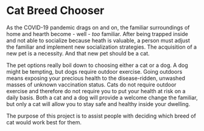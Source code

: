 # Cat Breed Chooser
As the COVID-19 pandemic drags on and on, the familiar surroundings of home and hearth become - well - *_too_* familiar. After being trapped inside and not able to socialize because heath is valuable, a person must adjust the familiar and implement new socialization strategies. The acquisition of a new pet is a necessity. And that new pet should be a cat.<br>

The pet options really boil down to choosing either a cat or a dog. A dog might be tempting, but dogs require outdoor exercise. Going outdoors means exposing your precious health to the disease-ridden, unwashed masses of unknown vaccination status. Cats do not require outdoor exercise and therefore do not require you to put your health at risk on a daily basis. Both a cat and a dog will provide a welcome change the familiar, but only a cat will allow you to stay safe and healthy inside your dwelling.<br>

The purpose of this project is to assist people with deciding which breed of cat would work best for them.

